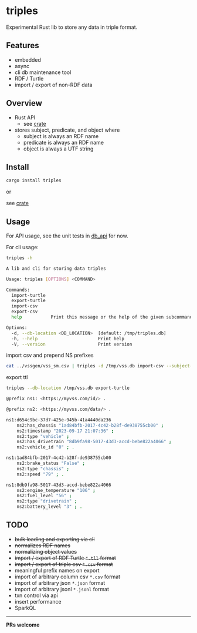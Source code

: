 # triples

Experimental Rust lib to store any data in triple format.

## Features

* embedded
* async
* cli db maintenance tool
* RDF / Turtle
* import / export of non-RDF data

## Overview

* Rust API
  * see [crate](https://crates.io/crates/triples)
* stores subject, predicate, and object where
  * subject is always an RDF name
  * predicate is always an RDF name
  * object is always a UTF string

## Install

```bash
cargo install triples
```
or

see [crate](https://crates.io/crates/triples)

## Usage

For API usage, see the unit tests in [db_api]("./src/db_api.rs") for now.

For cli usage:

```bash
triples -h
```

```bash
A lib and cli for storing data triples

Usage: triples [OPTIONS] <COMMAND>

Commands:
  import-turtle
  export-turtle
  import-csv
  export-csv
  help           Print this message or the help of the given subcommand(s)

Options:
  -d, --db-location <DB_LOCATION>  [default: /tmp/triples.db]
  -h, --help                       Print help
  -V, --version                    Print version
```

import csv and prepend NS prefixes

```bash
cat ../vssgen/vss_sm.csv | triples -d /tmp/vss.db import-csv --subject-default-ns https://myvss.com/id --predicate-default-ns https://myvss.com/data --skip-headers
```

export ttl

```bash
triples --db-location /tmp/vss.db export-turtle
```

```bash
@prefix ns1: <https://myvss.com/id/> .

@prefix ns2: <https://myvss.com/data/> .

ns1:d654c9bc-37d7-425e-945b-41a4440da236
    ns2:has_chassis "1ad84bfb-2017-4c42-b28f-de938755cb00" ;
    ns2:timestamp "2023-09-17 21:07:36" ;
    ns2:type "vehicle" ;
    ns2:has_drivetrain "8db9fa98-5017-43d3-accd-bebe822a4066" ;
    ns2:vehicle_id "0" ; .

ns1:1ad84bfb-2017-4c42-b28f-de938755cb00
    ns2:brake_status "False" ;
    ns2:type "chassis" ;
    ns2:speed "79" ; .

ns1:8db9fa98-5017-43d3-accd-bebe822a4066
    ns2:engine_temperature "106" ;
    ns2:fuel_level "56" ;
    ns2:type "drivetrain" ;
    ns2:battery_level "3" ; .
```

## TODO

* ~~bulk loading and exporting via cli~~
* ~~normalizes RDF names~~
* ~~normalizing object values~~
* ~~import / export of RDF Turtle `*.tll` format~~
* ~~import / export of triple csv `*.csv` format~~
* meaningful prefix names on export
* import of arbitrary column csv `*.csv` format
* import of arbitrary json `*.json` format
* import of arbitrary jsonl `*.jsonl` format
* txn control via api
* insert performance
* SparkQL

----------
__PRs welcome__

